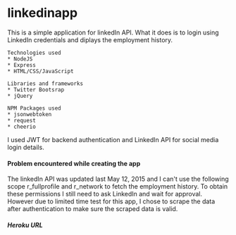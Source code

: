 # linkedinapp

This is a simple application for linkedIn API. What it does is to login using LinkedIn credentials and diplays the employment history.

	Technologies used
	* NodeJS
	* Express
	* HTML/CSS/JavaScript

	Libraries and frameworks
	* Twitter Bootsrap
	* jQuery

	NPM Packages used
	* jsonwebtoken
	* request
	* cheerio

I used JWT for backend authentication and LinkedIn API for social media login details.

#### Problem encountered while creating the app
The linkedIn API was updated last May 12, 2015 and I can't use the following scope r_fullprofile and r_network to fetch the employment history. To obtain these permissions I still need to ask LinkedIn and wait for approval. However due to limited time test for this app, I chose to scrape the data after authentication to make sure the scraped data is valid.

##### Heroku URL